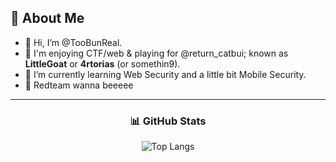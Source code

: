 

## 🐐 About Me
- 👋 Hi, I’m @TooBunReal.
- 👀 I'm enjoying CTF/web & playing for @return_catbui; known as **LittleGoat** or **4rtorias** (or somethin9).            
- 🌱 I’m currently learning Web Security and a little bit Mobile Security.
- 🔴 Redteam wanna beeeee
---

<h3 align="center">
  📊 GitHub Stats
</h3>
<p align="center">
  <img src="https://github-readme-stats.vercel.app/api/top-langs/?username=TooBunReal&layout=compact&theme=radical&size_weight=1&count_weight=1&card_width=495&langs_count=7&hide=handlebars,css,scss,html" alt="Top Langs" />
</p>

